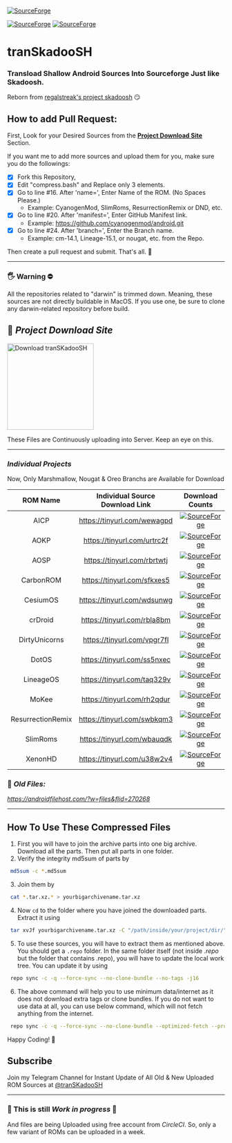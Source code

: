 [![SourceForge](https://img.shields.io/sourceforge/dt/transkadoosh?label=All%20Time%20Downloads&style=for-the-badge&cacheSeconds=600)](#)

[![SourceForge](https://img.shields.io/sourceforge/dm/transkadoosh?cacheSeconds=600)](#)
[![SourceForge](https://img.shields.io/sourceforge/dw/transkadoosh?cacheSeconds=600)](#)

# tranSkadooSH

### Transload Shallow Android Sources Into Sourceforge Just like Skadoosh. 
Reborn from [regalstreak's project skadoosh](http://forum.xda-developers.com/android/software/sources-android-sources-highly-t3231109) 😏

## How to add Pull Request:
First, Look for your Desired Sources from the [__Project Download Site__](#-project-download-site) Section.

If you want me to add more sources and upload them for you, make sure you do the followings:

- [x] Fork this Repository,  
- [x] Edit "compress.bash" and Replace only 3 elements.
- [x] Go to line #16. After 'name=', Enter Name of the ROM. (No Spaces Please.) 
  - Example: CyanogenMod, SlimRoms, ResurrectionRemix or DND, etc.
- [x] Go to line #20. After 'manifest=', Enter GitHub Manifest link. 
  - Example: https://github.com/cyanogenmod/android.git
- [x] Go to line #24. After 'branch=', Enter the Branch name. 
  - Example: cm-14.1, Lineage-15.1, or nougat, etc. from the Repo.

Then create a pull request and submit.
That's all. 💖

---

### 🖐 Warning ⛔
All the repositories related to "darwin" is trimmed down.
Meaning, these sources are not directly buildable in MacOS. If you use one, be sure to clone any darwin-related repository before build.

## 💝 _Project Download Site_

<a href="https://tinyurl.com/tranSKadooSH/"><img alt="Download tranSKadooSH" src="https://sourceforge.net/sflogo.php?type=17&group_id=3178722" width=200></a>

These Files are Continuously uploading into Server. Keep an eye on this.

---

### _Individual Projects_
Now, Only Marshmallow, Nougat & Oreo Branchs are Available for Download

ROM Name   | Individual Source Download Link | Download Counts
:---------:|:-------------------------------:|:--------------------------:
AICP       | https://tinyurl.com/wewagpd     | [![SourceForge](https://img.shields.io/sourceforge/dt/tranSKadooSH/AICP?cacheSeconds=600)](#)
AOKP       | https://tinyurl.com/urtrc2f     | [![SourceForge](https://img.shields.io/sourceforge/dt/tranSKadooSH/AOKP?cacheSeconds=600)](#)
AOSP       | https://tinyurl.com/rbrtwtj     | [![SourceForge](https://img.shields.io/sourceforge/dt/tranSKadooSH/AOSP?cacheSeconds=600)](#)
CarbonROM  | https://tinyurl.com/sfkxes5     | [![SourceForge](https://img.shields.io/sourceforge/dt/tranSKadooSH/CarbonROM?cacheSeconds=600)](#)
CesiumOS   | https://tinyurl.com/wdsunwg     | [![SourceForge](https://img.shields.io/sourceforge/dt/tranSKadooSH/CesiumOS?cacheSeconds=600)](#)
crDroid    | https://tinyurl.com/rbla8bm     | [![SourceForge](https://img.shields.io/sourceforge/dt/tranSKadooSH/crDroid?cacheSeconds=600)](#)
DirtyUnicorns  | https://tinyurl.com/vpgr7fl    | [![SourceForge](https://img.shields.io/sourceforge/dt/tranSKadooSH/DirtyUnicorns?cacheSeconds=600)](#)
DotOS      | https://tinyurl.com/ss5nxec     | [![SourceForge](https://img.shields.io/sourceforge/dt/tranSKadooSH/DotOS?cacheSeconds=600)](#)
LineageOS  | https://tinyurl.com/taq329v     | [![SourceForge](https://img.shields.io/sourceforge/dt/tranSKadooSH/LineageOS?cacheSeconds=600)](#)
MoKee      | https://tinyurl.com/rh2qdur     | [![SourceForge](https://img.shields.io/sourceforge/dt/tranSKadooSH/MoKee?cacheSeconds=600)](#)
ResurrectionRemix  | https://tinyurl.com/swbkqm3    | [![SourceForge](https://img.shields.io/sourceforge/dt/tranSKadooSH/ResurrectionRemix?cacheSeconds=600)](#)
SlimRoms   | https://tinyurl.com/wbauqdk     | [![SourceForge](https://img.shields.io/sourceforge/dt/tranSKadooSH/SlimRoms?cacheSeconds=600)](#)
XenonHD    | https://tinyurl.com/u38w2v4     | [![SourceForge](https://img.shields.io/sourceforge/dt/tranSKadooSH/XenonHD?cacheSeconds=600)](#)


### 👴 _Old Files:_
_https://androidfilehost.com/?w=files&flid=270268_

---

## How To Use These Compressed Files

1. First you will have to join the archive parts into one big archive. Download all the parts. Then put all parts in one folder.
2. Verify the integrity md5sum of parts by 
```bash
 md5sum -c *.md5sum
```
3. Join them by 
```bash
 cat *.tar.xz.* > yourbigarchivename.tar.xz
```
4. Now `cd` to the folder where you have joined the downloaded parts. Extract it using 
```bash
 tar xvJf yourbigarchivename.tar.xz -C "/path/inside/your/project/dir/"
```
5. To use these sources, you will have to extract them as mentioned above. 
You should get a `.repo` folder. In the same folder itself (not inside _.repo_ but the folder that contains .repo), 
you will have to update the local work tree. You can update it by using
```bash
 repo sync -c -q --force-sync --no-clone-bundle --no-tags -j16
```
6. The above command will help you to use minimum data/internet as it does not download extra tags or clone bundles.
If you do not want to use data at all, you can use below command, which will not fetch anything from the internet.
```bash
 repo sync -c -q --force-sync --no-clone-bundle --optimized-fetch --prune --no-tags -j16 --local-only
```

Happy Coding! 🤗

## Subscribe
Join my Telegram Channel for Instant Update of All Old & New Uploaded ROM Sources at [@tranSKadooSH](https://t.me/tranSKadooSH)

---

### 🚧 This is still _Work in progress_ 🚧

And files are being Uploaded using free account from _CircleCI_.
So, only a few variant of ROMs can be uploaded in a week.
